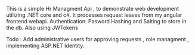 This is a simple Hr Managment Api , to demonstrate web development  utilizing .NET core and c#. It processes request leaves from my angular frontend webapi.
Authentication: Pasword Hashing and Salting to store in the db.  Also using JWTokens

Todo : Add administrative users for approving requests , role managment , implementing ASP.NET Identity.
